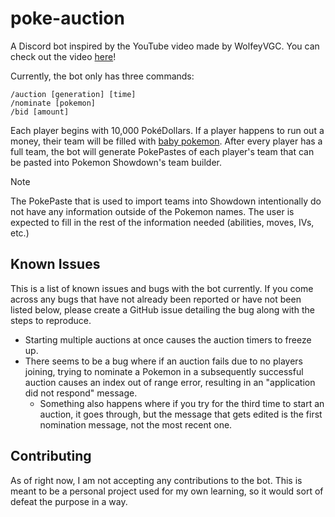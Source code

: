 # poke-auction

A Discord bot inspired by the YouTube video made by WolfeyVGC. You can check out the video [here](https://youtu.be/g_ek_JuSMVo?si=3k_ZY_UPV7eKgMIX)!

Currently, the bot only has three commands:

```
/auction [generation] [time]
/nominate [pokemon]
/bid [amount]
```

Each player begins with 10,000 PokéDollars. If a player happens to run out a money, their team will be filled with [baby pokemon](https://m.bulbapedia.bulbagarden.net/wiki/Baby_Pok%C3%A9mon). After every player has a full team, the bot will generate PokePastes of each player's team that can be pasted into Pokemon Showdown's team builder.

> [!NOTE]
> The PokePaste that is used to import teams into Showdown intentionally do not have any information outside of the Pokemon names. The user is expected to fill in the rest of the information needed (abilities, moves, IVs, etc.)

## Known Issues

This is a list of known issues and bugs with the bot currently. If you come across any bugs that have not already been reported or have not been listed below, please create a GitHub issue detailing the bug along with the steps to reproduce.

- Starting multiple auctions at once causes the auction timers to freeze up.
- There seems to be a bug where if an auction fails due to no players joining, trying to nominate a Pokemon in a subsequently successful auction causes an index out of range error, resulting in an "application did not respond" message.
  - Something also happens where if you try for the third time to start an auction, it goes through, but the message that gets edited is the first nomination message, not the most recent one.

## Contributing

As of right now, I am not accepting any contributions to the bot. This is meant to be a personal project used for my own learning, so it would sort of defeat the purpose in a way.
